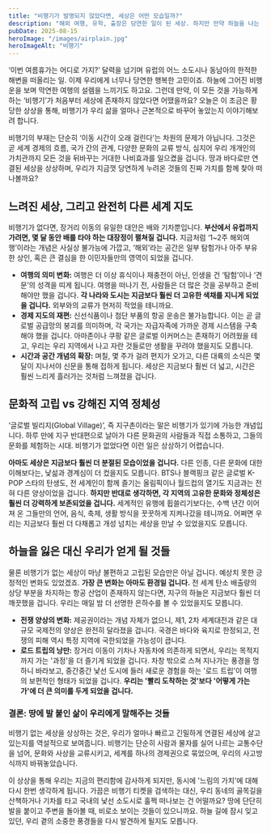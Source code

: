 ```yaml
---
title: "비행기가 발명되지 않았다면, 세상은 어떤 모습일까?"
description: "해외 여행, 유학, 출장은 당연한 일이 된 세상. 하지만 만약 하늘을 나는 비행기가 없었다면 우리의 삶, 문화, 경제는 어떻게 달라졌을까요? 비행기 없는 세상을 상상하며 현재를 되돌아봅니다."
pubDate: 2025-08-15
heroImage: "/images/airplain.jpg"
heroImageAlt: "비행기"
---
```


 ‘이번 여름휴가는 어디로 가지?’ 달력을 넘기며 유럽의 어느 소도시나 동남아의 한적한 해변을 떠올리는 일. 이제 우리에게 너무나 당연한 행복한 고민이죠. 하늘에 그어진 비행운을 보며 막연한 여행의 설렘을 느끼기도 하고요. 그런데 만약, 이 모든 것을 가능하게 하는 ‘비행기’가 처음부터 세상에 존재하지 않았다면 어땠을까요? 오늘은 이 조금은 황당한 상상을 통해, 비행기가 우리 삶을 얼마나 근본적으로 바꾸어 놓았는지 이야기해보려 합니다.

 비행기의 부재는 단순히 ‘이동 시간이 오래 걸린다’는 차원의 문제가 아닙니다. 그것은 곧 세계 경제의 흐름, 국가 간의 관계, 다양한 문화의 교류 방식, 심지어 우리 개개인의 가치관까지 모든 것을 뒤바꾸는 거대한 나비효과를 일으켰을 겁니다. 땅과 바다로만 연결된 세상을 상상하며, 우리가 지금껏 당연하게 누려온 것들의 진짜 가치를 함께 찾아 떠나볼까요?

 ## 느려진 세상, 그리고 완전히 다른 세계 지도

 비행기가 없다면, 장거리 이동의 유일한 대안은 배와 기차뿐입니다. **부산에서 유럽까지 가려면, 몇 달 동안 배를 타야 하는 대장정이 펼쳐질 겁니다.** 지금처럼 ‘1~2주 해외여행’이라는 개념은 사실상 불가능에 가깝고, ‘해외’라는 공간은 일부 탐험가나 아주 부유한 상인, 혹은 큰 결심을 한 이민자들만의 영역이 되었을 겁니다.

 - **여행의 의미 변화:** 여행은 더 이상 휴식이나 재충전이 아닌, 인생을 건 ‘탐험’이나 ‘견문’의 성격을 띠게 됩니다. 여행을 떠나기 전, 사람들은 더 많은 것을 공부하고 준비해야만 했을 겁니다. **각 나라와 도시는 지금보다 훨씬 더 고유한 색채를 지니게 되었을 겁니다.** 외부와의 교류가 현저히 적었을 테니까요.
 - **경제 지도의 재편:** 신선식품이나 첨단 부품의 항공 운송은 불가능합니다. 이는 곧 글로벌 공급망의 붕괴를 의미하며, 각 국가는 자급자족에 가까운 경제 시스템을 구축해야 했을 겁니다. 아마존이나 쿠팡 같은 글로벌 이커머스는 존재하기 어려웠을 테고, 우리는 우리 지역에서 나고 자란 것들로만 생활을 꾸려야 했을지도 모릅니다.
 - **시간과 공간 개념의 확장:** 며칠, 몇 주가 걸려 편지가 오가고, 다른 대륙의 소식은 몇 달이 지나서야 신문을 통해 접하게 됩니다. 세상은 지금보다 훨씬 더 넓고, 시간은 훨씬 느리게 흘러가는 것처럼 느껴졌을 겁니다.

 ## 문화적 고립 vs 강해진 지역 정체성

 ‘글로벌 빌리지(Global Village)’, 즉 지구촌이라는 말은 비행기가 있기에 가능한 개념입니다. 하루 만에 지구 반대편으로 날아가 다른 문화권의 사람들과 직접 소통하고, 그들의 문화를 체험하는 시대. 비행기가 없었다면 이런 일은 상상하기 어렵습니다.

 **아마도 세상은 지금보다 훨씬 더 분절된 모습이었을 겁니다.** 다른 인종, 다른 문화에 대한 이해보다는, 낯섦과 경계심이 더 컸을지도 모릅니다. BTS나 블랙핑크 같은 글로벌 K-POP 스타의 탄생도, 전 세계인이 함께 즐기는 올림픽이나 월드컵의 열기도 지금과는 전혀 다른 양상이었을 겁니다. **하지만 반대로 생각하면, 각 지역의 고유한 문화와 정체성은 훨씬 더 강력하게 보존되었을 겁니다.** 세계적인 유행에 휩쓸리기보다는, 수백 년간 이어져 온 그들만의 언어, 음식, 축제, 생활 방식을 꿋꿋하게 지켜나갔을 테니까요. 어쩌면 우리는 지금보다 훨씬 더 다채롭고 개성 넘치는 세상을 만날 수 있었을지도 모릅니다.

 ## 하늘을 잃은 대신 우리가 얻게 될 것들

 물론 비행기가 없는 세상이 마냥 불편하고 고립된 모습만은 아닐 겁니다. 예상치 못한 긍정적인 변화도 있었겠죠. **가장 큰 변화는 아마도 환경일 겁니다.** 전 세계 탄소 배출량의 상당 부분을 차지하는 항공 산업이 존재하지 않는다면, 지구의 하늘은 지금보다 훨씬 더 깨끗했을 겁니다. 우리는 매일 밤 더 선명한 은하수를 볼 수 있었을지도 모릅니다.

 - **전쟁 양상의 변화:** 제공권이라는 개념 자체가 없으니, 제1, 2차 세계대전과 같은 대규모 국제전의 양상은 완전히 달라졌을 겁니다. 국경은 바다와 육지로 한정되고, 전쟁의 피해 역시 특정 지역에 국한되었을 가능성이 큽니다.
 - **로드 트립의 낭만:** 장거리 이동이 기차나 자동차에 의존하게 되면서, 우리는 목적지까지 가는 '과정'을 더 즐기게 되었을 겁니다. 차창 밖으로 스쳐 지나가는 풍경을 멍하니 바라보고, 중간중간 낯선 도시에 들러 새로운 경험을 하는 '로드 트립'이 여행의 보편적인 형태가 되었을 겁니다. **우리는 '빨리 도착하는 것'보다 '어떻게 가는가'에 더 큰 의미를 두게 되었을 겁니다.**

 ### 결론: 땅에 발 붙인 삶이 우리에게 말해주는 것들

 비행기 없는 세상을 상상하는 것은, 우리가 얼마나 빠르고 긴밀하게 연결된 세상에 살고 있는지를 역설적으로 보여줍니다. 비행기는 단순히 사람과 물자를 실어 나르는 교통수단을 넘어, 문화와 사상을 교류시키고, 세계를 하나의 경제권으로 묶었으며, 우리의 사고방식까지 바꿔놓았습니다.

 이 상상을 통해 우리는 지금의 편리함에 감사하게 되지만, 동시에 '느림의 가치'에 대해 다시 한번 생각하게 됩니다. 가끔은 비행기 티켓을 검색하는 대신, 우리 동네의 골목길을 산책하거나 기차를 타고 국내의 낯선 소도시로 훌쩍 떠나보는 건 어떨까요? 땅에 단단히 발을 붙이고 주변을 돌아볼 때, 비로소 보이는 것들이 있으니까요. 하늘 길에 잠시 잊고 있던, 우리 곁의 소중한 풍경들을 다시 발견하게 될지도 모릅니다.